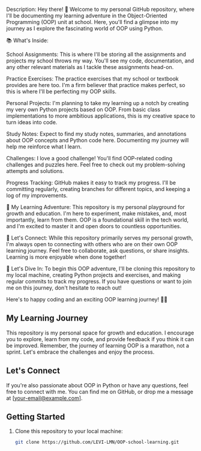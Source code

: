 Description:
Hey there! 👋 Welcome to my personal GitHub repository, where I'll be documenting my learning adventure in the Object-Oriented Programming (OOP) unit at school. Here, you'll find a glimpse into my journey as I explore the fascinating world of OOP using Python.

📚 What's Inside:

School Assignments: This is where I'll be storing all the assignments and projects my school throws my way. You'll see my code, documentation, and any other relevant materials as I tackle these assignments head-on.

Practice Exercises: The practice exercises that my school or textbook provides are here too. I'm a firm believer that practice makes perfect, so this is where I'll be perfecting my OOP skills.

Personal Projects: I'm planning to take my learning up a notch by creating my very own Python projects based on OOP. From basic class implementations to more ambitious applications, this is my creative space to turn ideas into code.

Study Notes: Expect to find my study notes, summaries, and annotations about OOP concepts and Python code here. Documenting my journey will help me reinforce what I learn.

Challenges: I love a good challenge! You'll find OOP-related coding challenges and puzzles here. Feel free to check out my problem-solving attempts and solutions.

Progress Tracking: GitHub makes it easy to track my progress. I'll be committing regularly, creating branches for different topics, and keeping a log of my improvements.

🚀 My Learning Adventure:
This repository is my personal playground for growth and education. I'm here to experiment, make mistakes, and, most importantly, learn from them. OOP is a foundational skill in the tech world, and I'm excited to master it and open doors to countless opportunities.

🌟 Let's Connect:
While this repository primarily serves my personal growth, I'm always open to connecting with others who are on their own OOP learning journey. Feel free to collaborate, ask questions, or share insights. Learning is more enjoyable when done together!

📝 Let's Dive In:
To begin this OOP adventure, I'll be cloning this repository to my local machine, creating Python projects and exercises, and making regular commits to track my progress. If you have questions or want to join me on this journey, don't hesitate to reach out!

Here's to happy coding and an exciting OOP learning journey! 🐍💡

## My Learning Journey

This repository is my personal space for growth and education. I encourage you to explore, learn from my code, and provide feedback if you think it can be improved. Remember, the journey of learning OOP is a marathon, not a sprint. Let's embrace the challenges and enjoy the process.

## Let's Connect

If you're also passionate about OOP in Python or have any questions, feel free to connect with me. You can find me on GitHub, or drop me a message at [your-email@example.com].

## Getting Started

1. Clone this repository to your local machine:

   ```bash
   git clone https://github.com/LEVI-LMN/OOP-school-learning.git